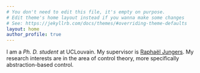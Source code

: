 ```yaml
---
# You don't need to edit this file, it's empty on purpose.
# Edit theme's home layout instead if you wanna make some changes
# See: https://jekyllrb.com/docs/themes/#overriding-theme-defaults
layout: home
author_profile: true
---
```


I am a *Ph. D. student* at UCLouvain. My supervisor is [Raphaël Jungers](https://perso.uclouvain.be/raphael.jungers/content/home). My research interests are in the area of control theory, more specifically abstraction-based control.  